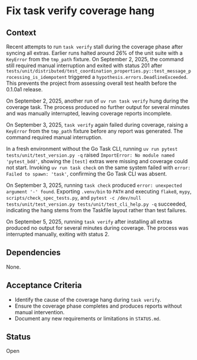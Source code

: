 # Fix task verify coverage hang

## Context
Recent attempts to run `task verify` stall during the coverage phase after
syncing all extras. Earlier runs halted around 26% of the unit suite with a
`KeyError` from the `tmp_path` fixture. On September 2, 2025, the command
still required manual interruption and exited with status 201 after
`tests/unit/distributed/test_coordination_properties.py::test_message_processing_is_idempotent`
triggered a `hypothesis.errors.DeadlineExceeded`. This prevents the project
from assessing overall test health before the 0.1.0a1 release.

On September 2, 2025, another run of `uv run task verify` hung during the
coverage task. The process produced no further output for several minutes and
was manually interrupted, leaving coverage reports incomplete.

On September 3, 2025, `task verify` again failed during coverage, raising a
`KeyError` from the `tmp_path` fixture before any report was generated. The
command required manual interruption.

In a fresh environment without the Go Task CLI, running
`uv run pytest tests/unit/test_version.py -q` raised
`ImportError: No module named 'pytest_bdd'`, showing the `[test]` extras were
missing and coverage could not start.
Invoking `uv run task check` on the same system failed with
`error: Failed to spawn: 'task'`, confirming the Go Task CLI was absent.

On September 3, 2025, running `task check` produced `error: unexpected argument '-' found`.
Exporting `.venv/bin` to `PATH` and executing `flake8`, `mypy`,
`scripts/check_spec_tests.py`, and `pytest -c /dev/null tests/unit/test_version.py
tests/unit/test_cli_help.py -q` succeeded, indicating the hang stems from the Taskfile layout
rather than test failures.

On September 5, 2025, running `task verify` after installing all extras produced no output
for several minutes during coverage.
The process was interrupted manually, exiting with status 2.

## Dependencies
None.

## Acceptance Criteria
- Identify the cause of the coverage hang during `task verify`.
- Ensure the coverage phase completes and produces reports without manual
  intervention.
- Document any new requirements or limitations in `STATUS.md`.

## Status
Open
